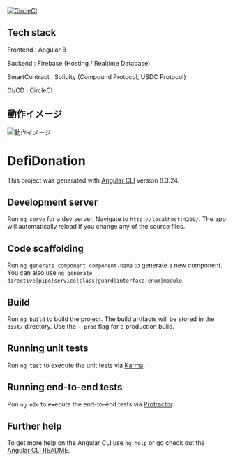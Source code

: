 [![CircleCI](https://circleci.com/gh/youkchan/defi-donation.svg?style=shield)](https://circleci.com/gh/youkchan/defi-donation)

## Tech stack

Frontend : Angular 8

Backend : Firebase (Hosting / Realtime Database)

SmartContract : Solidity (Compound Protocol, USDC Protocol)

CI/CD : CircleCI


## 動作イメージ

![動作イメージ](https://defi-donation.firebaseapp.com/assets/defi_movie.gif)

# DefiDonation

This project was generated with [Angular CLI](https://github.com/angular/angular-cli) version 8.3.24.

## Development server

Run `ng serve` for a dev server. Navigate to `http://localhost:4200/`. The app will automatically reload if you change any of the source files.

## Code scaffolding

Run `ng generate component component-name` to generate a new component. You can also use `ng generate directive|pipe|service|class|guard|interface|enum|module`.

## Build

Run `ng build` to build the project. The build artifacts will be stored in the `dist/` directory. Use the `--prod` flag for a production build.

## Running unit tests

Run `ng test` to execute the unit tests via [Karma](https://karma-runner.github.io).

## Running end-to-end tests

Run `ng e2e` to execute the end-to-end tests via [Protractor](http://www.protractortest.org/).

## Further help

To get more help on the Angular CLI use `ng help` or go check out the [Angular CLI README](https://github.com/angular/angular-cli/blob/master/README.md).
